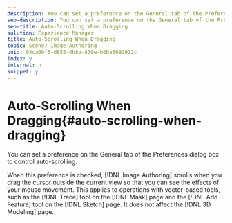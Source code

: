 ```yaml
---
description: You can set a preference on the General tab of the Preferences dialog box to control auto-scrolling.
seo-description: You can set a preference on the General tab of the Preferences dialog box to control auto-scrolling.
seo-title: Auto-Scrolling When Dragging
solution: Experience Manager
title: Auto-Scrolling When Dragging
topic: Scene7 Image Authoring
uuid: 04ca0bf5-d855-4b8a-839e-b0ba6092912c
index: y
internal: n
snippet: y
---
```


# Auto-Scrolling When Dragging{#auto-scrolling-when-dragging}

You can set a preference on the General tab of the Preferences dialog box to control auto-scrolling.

<a id="section_DA53059CE1FF49ED9BBA0721D532C6A7"></a>

When this preference is checked, [!DNL Image Authoring] scrolls when you drag the cursor outside the current view so that you can see the effects of your mouse movement. This applies to operations with vector-based tools, such as the [!DNL Trace] tool on the [!DNL Mask] page and the [!DNL Add Feature] tool on the [!DNL Sketch] page. It does not affect the [!DNL 3D Modeling] page.  